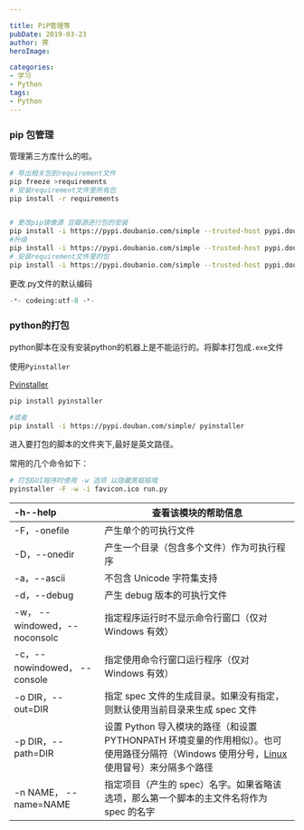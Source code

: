 ```yaml
---

title: PiP管理等
pubDate: 2019-03-23
author: 霁
heroImage:

categories:
- 学习
- Python
tags:
- Python
---
```


### pip 包管理

管理第三方库什么的啦。

```bash
# 导出相关包到requirement文件
pip freeze >requirements
# 安装requirement文件里所有包
pip install -r requirements


# 更改pip镜像源 豆瓣源进行包的安装
pip install -i https://pypi.doubanio.com/simple --trusted-host pypi.doubanio.com  requests
#升级
pip install -i https://pypi.doubanio.com/simple --trusted-host pypi.doubanio.com  --upgrade requests
# 安装requirement文件里的包
pip install -i https://pypi.doubanio.com/simple --trusted-host pypi.doubanio.com  -r requirement.txt
```

更改.py文件的默认编码

```python
-*- codeing:utf-8 -*-
```

### python的打包

python脚本在没有安装python的机器上是不能运行的。将脚本打包成`.exe`文件

使用`Pyinstaller`

[Pyinstaller](http://www.pyinstaller.org/)

```bash
pip install pyinstaller

#或者
pip install -i https://pypi.douban.com/simple/ pyinstaller
```

进入要打包的脚本的文件夹下,最好是英文路径。

常用的几个命令如下：

```bash
# 打包GUI程序时使用 -w 选项 以隐藏黑框框哦
pyinstaller -F -w -i favicon.ico run.py
```

| -h--help                                                     | 查看该模块的帮助信息                                         |
| :----------------------------------------------------------- | ------------------------------------------------------------ |
| -F，-onefile                                                 | 产生单个的可执行文件                                         |
| -D，--onedir                                                 | 产生一个目录（包含多个文件）作为可执行程序                   |
| -a，--ascii                                                  | 不包含 Unicode 字符集支持                                    |
| -d，--debug                                                  | 产生 debug 版本的可执行文件                                  |
| -w，                                          --windowed，--noconsolc | 指定程序运行时不显示命令行窗口（仅对 Windows 有效）          |
| -c，--nowindowed，               --console                   | 指定使用命令行窗口运行程序（仅对 Windows 有效）              |
| -o DIR，--out=DIR                                            | 指定 spec 文件的生成目录。如果没有指定，则默认使用当前目录来生成 spec 文件 |
| -p DIR，--path=DIR                                           | 设置 Python 导入模块的路径（和设置 PYTHONPATH 环境变量的作用相似）。也可使用路径分隔符（Windows 使用分号，[Linux](http://c.biancheng.net/linux_tutorial/) 使用冒号）来分隔多个路径 |
| -n NAME，                                     --name=NAME    | 指定项目（产生的 spec）名字。如果省略该选项，那么第一个脚本的主文件名将作为 spec 的名字 |


